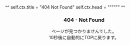 ^^
self.ctx.title = "404 Not Found"
self.ctx.head = """<script>
    setTimeout("link()", 10000);
    function link(){
        location.replace("/");
    }
</script>"""
^^

<center>
    <h3>404 - Not Found</h3>
    <div>ページが見つかりませんでした。</div>
    <div>10秒後に自動的にTOPに戻ります。</div>
<center>